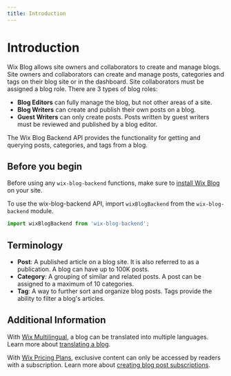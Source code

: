```yaml
---
title: Introduction
---
```


# Introduction

Wix Blog allows site owners and collaborators to create and manage blogs. Site owners and collaborators can create and manage posts, categories and tags on their blog site or in the dashboard. Site collaborators must be assigned a blog role. There are 3 types of blog roles: 
- **Blog Editors** can fully manage the blog, but not other areas of a site.
- **Blog Writers** can create and publish their own posts on a blog.
- **Guest Writers** can only create posts. Posts written by guest writers must be reviewed and published by a blog editor. 


The Wix Blog Backend API provides the functionality for getting and querying posts, categories, and tags from a blog.


## Before you begin

Before using any `wix-blog-backend` functions, make sure to [install Wix Blog](https://support.wix.com/en/article/wix-blog-adding-and-setting-up-your-blog) on your site. 


To use the wix-blog-backend API, import `wixBlogBackend` from the `wix-blog-backend` module. 

```javascript
import wixBlogBackend from 'wix-blog-backend';
```


## Terminology

- **Post**: A published article on a blog site. It is also referred to as a publication. A blog can have up to 100K posts. 
- **Category**: A grouping of similar and related posts. A post can be assigned to a maximum of 10 categories.
- **Tag**: A way to further sort and organize blog posts. Tags provide the ability to filter a blog's articles.


## Additional Information

With [Wix Multilingual](https://support.wix.com/en/article/wix-multilingual-an-overview), a blog can be translated into multiple languages. 
Learn more about [translating a blog](https://support.wix.com/en/article/wix-multilingual-translating-your-blog).


With [Wix Pricing Plans](https://support.wix.com/en/article/pricing-plans-an-overview), exclusive content can only be accessed by readers with a subscription. 
Learn more about [creating blog post subscriptions](https://support.wix.com/en/article/wix-blog-creating-blog-post-subscriptions).